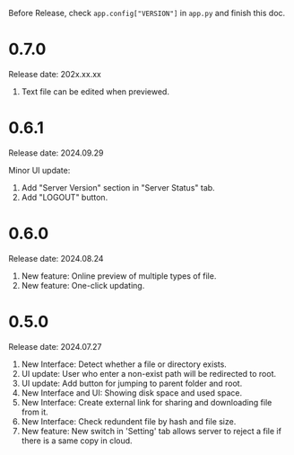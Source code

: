 Before Release, check `app.config["VERSION"]` in `app.py` and finish this doc.

# 0.7.0

Release date: 202x.xx.xx

1. Text file can be edited when previewed.

# 0.6.1

Release date: 2024.09.29

Minor UI update:
1. Add "Server Version" section in "Server Status" tab.
2. Add "LOGOUT" button.

# 0.6.0

Release date: 2024.08.24

1. New feature: Online preview of multiple types of file.
2. New feature: One-click updating.

# 0.5.0

Release date: 2024.07.27

1. New Interface: Detect whether a file or directory exists.
2. UI update: User who enter a non-exist path will be redirected to root.
3. UI update: Add button for jumping to parent folder and root.
4. New Interface and UI: Showing disk space and used space.
5. New Interface: Create external link for sharing and downloading file from it.
6. New Interface: Check redundent file by hash and file size.
7. New feature: New switch in 'Setting' tab allows server to reject a file if there is a same copy in cloud.

